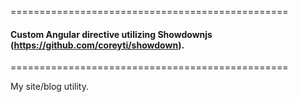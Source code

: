 ================================================
#### Custom Angular directive utilizing Showdownjs (https://github.com/coreyti/showdown). 
================================================
 
 
 My site/blog utility.
